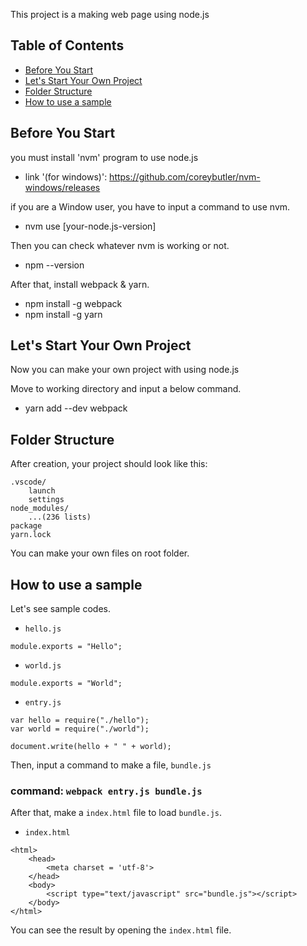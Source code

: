 This project is a making web page using node.js

## Table of Contents
- [Before You Start](#before-you-start)
- [Let's Start Your Own Project](#lets-start-your-own-project)
- [Folder Structure](#folder-structure)
- [How to use a sample](#how-to-use-a-sample)

## Before You Start

you must install 'nvm' program to use node.js

* link '(for windows)': https://github.com/coreybutler/nvm-windows/releases

if you are a Window user, you have to input a command to use nvm.

* nvm use [your-node.js-version]

Then you can check whatever nvm is working or not.

* npm --version

After that, install webpack & yarn.

* npm install -g webpack
* npm install -g yarn

## Let's Start Your Own Project

Now you can make your own project with using node.js

Move to working directory and input a below command.

* yarn add --dev webpack

## Folder Structure

After creation, your project should look like this:

```
.vscode/
    launch
    settings
node_modules/
    ...(236 lists)
package
yarn.lock
```

You can make your own files on root folder.

## How to use a sample

Let's see sample codes.

* `hello.js`
```
module.exports = "Hello";
```

* `world.js`
```
module.exports = "World";
```

* `entry.js`
```
var hello = require("./hello");
var world = require("./world");

document.write(hello + " " + world);
```

Then, input a command to make a file, `bundle.js`

### command: `webpack entry.js bundle.js`

After that, make a `index.html` file to load `bundle.js`.

* `index.html`
```
<html>
    <head>
        <meta charset = 'utf-8'>
    </head>
    <body>
        <script type="text/javascript" src="bundle.js"></script>
    </body>
</html>
```

You can see the result by opening the `index.html` file.
